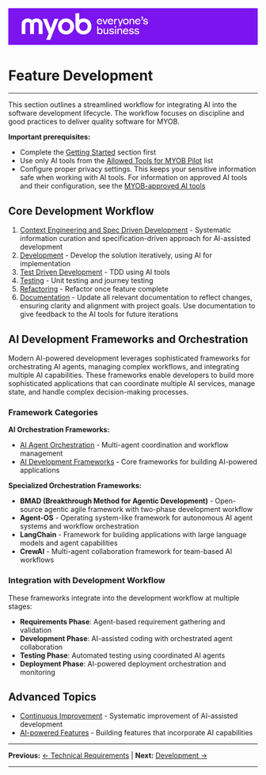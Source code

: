 ![MYOB Banner](../../assets/images/myob-banner.png)
---


# Feature Development

---

This section outlines a streamlined workflow for integrating AI into the software development lifecycle. The workflow focuses on discipline and good practices to deliver quality software for MYOB.

**Important prerequisites:** 

- Complete the [Getting Started](../getting-started) section first
- Use only AI tools from the [Allowed Tools for MYOB Pilot](../appendix/MYOB-approved-tools.md) list
- Configure proper privacy settings. This keeps your sensitive information safe when working with AI tools. For information on approved AI tools and their configuration, see the [MYOB-approved AI tools](../appendix/MYOB-approved-tools.md)

## Core Development Workflow
1. [Context Engineering and Spec Driven Development](context-engineering-spec-driven-development.md) - Systematic information curation and specification-driven approach for AI-assisted development
2. [Development](development.md) - Develop the solution iteratively, using AI for implementation
3. [Test Driven Development](test-driven-development.md) - TDD using AI tools
4. [Testing](testing.md) - Unit testing and journey testing
5. [Refactoring](refactoring.md) - Refactor once feature complete
6. [Documentation](documentation.md) - Update all relevant documentation to reflect changes, ensuring clarity and alignment with project goals. Use documentation to give feedback to the AI tools for future iterations

## AI Development Frameworks and Orchestration

Modern AI-powered development leverages sophisticated frameworks for orchestrating AI agents, managing complex workflows, and integrating multiple AI capabilities. These frameworks enable developers to build more sophisticated applications that can coordinate multiple AI services, manage state, and handle complex decision-making processes.

### Framework Categories

**AI Orchestration Frameworks:**
- [AI Agent Orchestration](ai-agent-orchestration.md) - Multi-agent coordination and workflow management
- [AI Development Frameworks](ai-development-frameworks.md) - Core frameworks for building AI-powered applications

**Specialized Orchestration Frameworks:**
- **BMAD (Breakthrough Method for Agentic Development)** - Open-source agentic agile framework with two-phase development workflow
- **Agent-OS** - Operating system-like framework for autonomous AI agent systems and workflow orchestration
- **LangChain** - Framework for building applications with large language models and agent capabilities
- **CrewAI** - Multi-agent collaboration framework for team-based AI workflows

### Integration with Development Workflow

These frameworks integrate into the development workflow at multiple stages:
- **Requirements Phase**: Agent-based requirement gathering and validation
- **Development Phase**: AI-assisted coding with orchestrated agent collaboration
- **Testing Phase**: Automated testing using coordinated AI agents
- **Deployment Phase**: AI-powered deployment orchestration and monitoring

## Advanced Topics

- [Continuous Improvement](continuous-improvement.md) - Systematic improvement of AI-assisted development
- [AI-powered Features](ai-powered-features.md) - Building features that incorporate AI capabilities

---

**Previous:** [← Technical Requirements](../generating-requirements/technical-requirements.md) | **Next:** [Development →](development.md)

---
